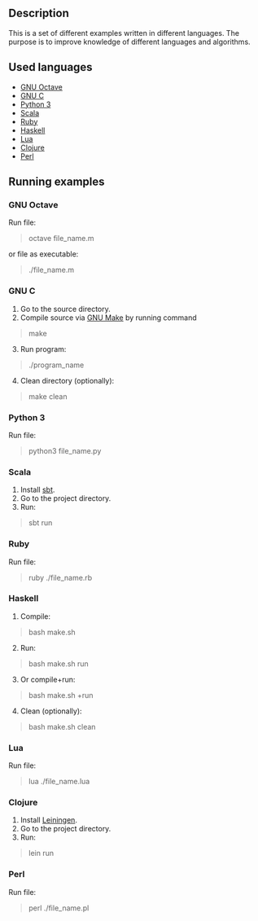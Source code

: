 ## Description

This is a set of different examples written in different languages. The purpose is to improve knowledge of different languages and algorithms.

## Used languages

 * [GNU Octave]
 * [GNU C]
 * [Python 3]
 * [Scala]
 * [Ruby]
 * [Haskell]
 * [Lua]
 * [Clojure]
 * [Perl]

## Running examples

### GNU Octave
Run file:
> octave file_name.m

or file as executable:
> ./file_name.m

### GNU C
 1. Go to the source directory. 
 2. Compile source via [GNU Make] by running command
> make

 3. Run program:
>./program_name

 4. Clean directory (optionally):
>make clean

### Python 3
Run file:

>python3 file_name.py

### Scala

 1. Install [sbt].
 2. Go to the project directory. 
 3. Run:
> sbt run

### Ruby
Run file:

>ruby ./file_name.rb

### Haskell
 1. Compile:
 > bash make.sh
 
 2. Run:
 > bash make.sh run

 3. Or compile+run:
 > bash make.sh +run

 4. Clean (optionally):
 > bash make.sh clean

### Lua
Run file:

>lua ./file_name.lua

### Clojure

1. Install [Leiningen].
2. Go to the project directory.
3. Run:
 > lein run

### Perl
Run file:

>perl ./file_name.pl

[GNU Octave]:http://www.gnu.org/software/octave/doc/interpreter/index.html
[GNU C]:http://www.gnu.org/software/gnu-c-manual/gnu-c-manual.html
[GNU Make]:http://www.gnu.org/software/make/manual/make.html
[Python 3]:http://docs.python.org/py3k/
[Scala]:http://www.scala-lang.org/node/197
[sbt]:https://github.com/harrah/xsbt/wiki
[Ruby]:http://www.ruby-lang.org/en/documentation
[Haskell]:http://www.haskell.org/haskellwiki/Haskell
[Lua]:http://www.lua.org/
[Clojure]:http://clojure.org/
[Leiningen]:https://github.com/technomancy/leiningen#readme
[Perl]:http://www.perl.org/